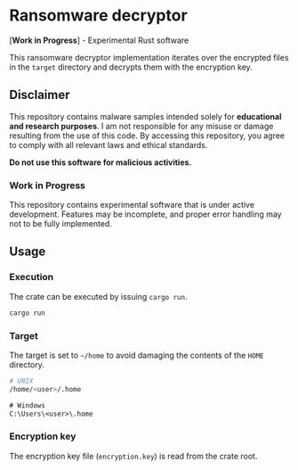 # Ransomware decryptor

[**Work in Progress**] - Experimental Rust software

This ransomware decryptor implementation iterates over the encrypted files in
the `target` directory and decrypts them with the encryption key.

## Disclaimer

This repository contains malware samples intended solely for **educational and
research purposes**. I am not responsible for any misuse or damage resulting
from the use of this code. By accessing this repository, you agree to comply
with all relevant laws and ethical standards.

**Do not use this software for malicious activities.**

### Work in Progress

This repository contains experimental software that is under active development.
Features may be incomplete, and proper error handling may not to be fully
implemented.

## Usage

### Execution

The crate can be executed by issuing `cargo run`.
```sh
cargo run
```

### Target

The target is set to `~/home` to avoid damaging the contents of the `HOME`
directory.
```sh
# UNIX
/home/<user>/.home
```

```cmd
# Windows
C:\Users\<user>\.home
```

### Encryption key

The encryption key file (`encryption.key`) is read from the crate root.
